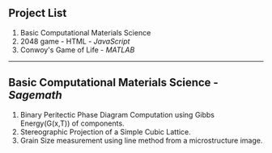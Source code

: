## Project List
1. Basic Computational Materials Science
2. 2048 game - HTML - _JavaScript_
3. Conwoy's Game of Life - _MATLAB_
***
## Basic Computational Materials Science - _Sagemath_
1. Binary Peritectic Phase Diagram Computation using Gibbs Energy(G(x,T)) of components.
2. Stereographic Projection of a Simple Cubic Lattice.
3. Grain Size measurement using line method from a microstructure image. 
